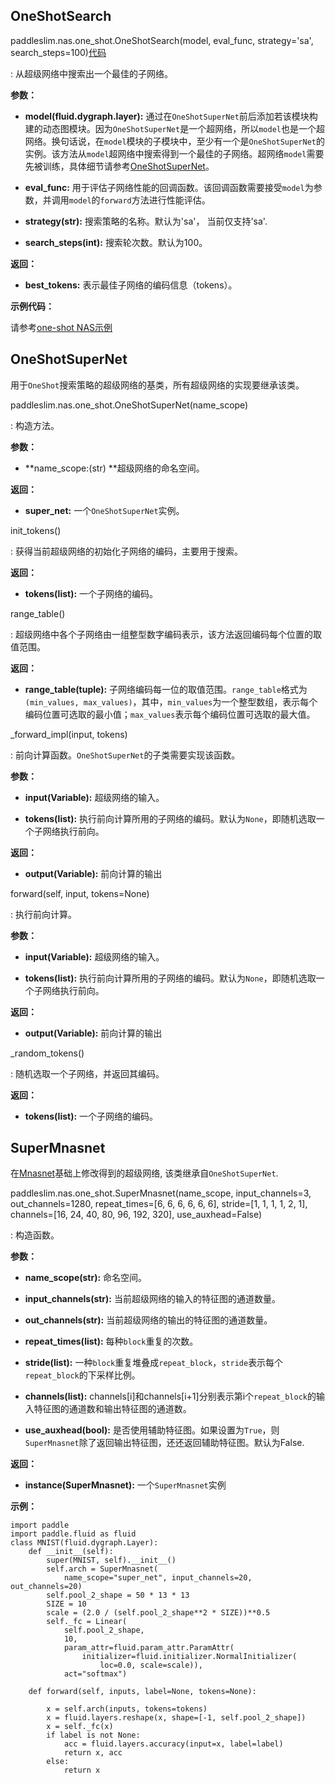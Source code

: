 
## OneShotSearch
paddleslim.nas.one_shot.OneShotSearch(model, eval_func, strategy='sa', search_steps=100)[代码]()

: 从超级网络中搜索出一个最佳的子网络。

**参数：**

- **model(fluid.dygraph.layer):** 通过在`OneShotSuperNet`前后添加若该模块构建的动态图模块。因为`OneShotSuperNet`是一个超网络，所以`model`也是一个超网络。换句话说，在`model`模块的子模块中，至少有一个是`OneShotSuperNet`的实例。该方法从`model`超网络中搜索得到一个最佳的子网络。超网络`model`需要先被训练，具体细节请参考[OneShotSuperNet]()。

- **eval_func:** 用于评估子网络性能的回调函数。该回调函数需要接受`model`为参数，并调用`model`的`forward`方法进行性能评估。

- **strategy(str):** 搜索策略的名称。默认为'sa'， 当前仅支持'sa'.

- **search_steps(int):** 搜索轮次数。默认为100。

**返回：**

- **best_tokens:** 表示最佳子网络的编码信息（tokens）。

**示例代码：**

请参考[one-shot NAS示例]()


## OneShotSuperNet

用于`OneShot`搜索策略的超级网络的基类，所有超级网络的实现要继承该类。

paddleslim.nas.one_shot.OneShotSuperNet(name_scope)

: 构造方法。

**参数：**

- **name_scope:(str) **超级网络的命名空间。

**返回：**

- **super_net:** 一个`OneShotSuperNet`实例。

init_tokens()

: 获得当前超级网络的初始化子网络的编码，主要用于搜索。

**返回：**

- **tokens(list<int>):** 一个子网络的编码。

range_table()

: 超级网络中各个子网络由一组整型数字编码表示，该方法返回编码每个位置的取值范围。

**返回：**

- **range_table(tuple):** 子网络编码每一位的取值范围。`range_table`格式为`(min_values, max_values)`，其中，`min_values`为一个整型数组，表示每个编码位置可选取的最小值；`max_values`表示每个编码位置可选取的最大值。

_forward_impl(input, tokens)

: 前向计算函数。`OneShotSuperNet`的子类需要实现该函数。

**参数：**

- **input(Variable):** 超级网络的输入。

- **tokens(list<int>):** 执行前向计算所用的子网络的编码。默认为`None`，即随机选取一个子网络执行前向。

**返回：**

- **output(Variable):** 前向计算的输出

forward(self, input, tokens=None)

: 执行前向计算。

**参数：**

- **input(Variable):** 超级网络的输入。

- **tokens(list<int>):** 执行前向计算所用的子网络的编码。默认为`None`，即随机选取一个子网络执行前向。

**返回：**

- **output(Variable):** 前向计算的输出


_random_tokens()

: 随机选取一个子网络，并返回其编码。

**返回：**

- **tokens(list<int>):** 一个子网络的编码。

## SuperMnasnet

在[Mnasnet](https://arxiv.org/abs/1807.11626)基础上修改得到的超级网络, 该类继承自`OneShotSuperNet`.

paddleslim.nas.one_shot.SuperMnasnet(name_scope, input_channels=3, out_channels=1280, repeat_times=[6, 6, 6, 6, 6, 6], stride=[1, 1, 1, 1, 2, 1], channels=[16, 24, 40, 80, 96, 192, 320], use_auxhead=False)

: 构造函数。

**参数：**

- **name_scope(str):** 命名空间。

- **input_channels(str):** 当前超级网络的输入的特征图的通道数量。

- **out_channels(str):** 当前超级网络的输出的特征图的通道数量。

- **repeat_times(list):** 每种`block`重复的次数。

- **stride(list):** 一种`block`重复堆叠成`repeat_block`，`stride`表示每个`repeat_block`的下采样比例。

- **channels(list):** channels[i]和channels[i+1]分别表示第i个`repeat_block`的输入特征图的通道数和输出特征图的通道数。

- **use_auxhead(bool):** 是否使用辅助特征图。如果设置为`True`，则`SuperMnasnet`除了返回输出特征图，还还返回辅助特征图。默认为False.

**返回：**

- **instance(SuperMnasnet):** 一个`SuperMnasnet`实例

**示例：**
```
import paddle
import paddle.fluid as fluid
class MNIST(fluid.dygraph.Layer):
    def __init__(self):
        super(MNIST, self).__init__()
        self.arch = SuperMnasnet(
            name_scope="super_net", input_channels=20, out_channels=20)
        self.pool_2_shape = 50 * 13 * 13
        SIZE = 10
        scale = (2.0 / (self.pool_2_shape**2 * SIZE))**0.5
        self._fc = Linear(
            self.pool_2_shape,
            10,
            param_attr=fluid.param_attr.ParamAttr(
                initializer=fluid.initializer.NormalInitializer(
                    loc=0.0, scale=scale)),
            act="softmax")

    def forward(self, inputs, label=None, tokens=None):

        x = self.arch(inputs, tokens=tokens)
        x = fluid.layers.reshape(x, shape=[-1, self.pool_2_shape])
        x = self._fc(x)
        if label is not None:
            acc = fluid.layers.accuracy(input=x, label=label)
            return x, acc
        else:
            return x

```
